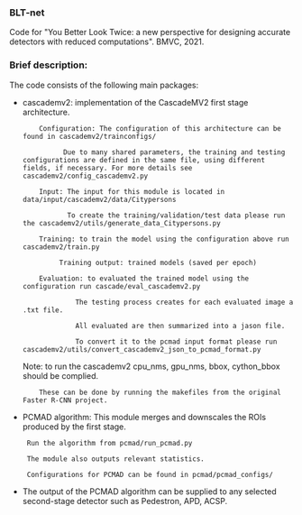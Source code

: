 ### BLT-net

Code for "You Better Look Twice: a new perspective for designing accurate detectors with reduced computations". BMVC, 2021.

### Brief description:
The code consists of the following main packages:
 - cascademv2: implementation of the CascadeMV2 first stage architecture.
  
           Configuration: The configuration of this architecture can be found in cascademv2/trainconfigs/
           
                 Due to many shared parameters, the training and testing configurations are defined in the same file, using different fields, if necessary. For more details see cascademv2/config_cascademv2.py
                 
           Input: The input for this module is located in data/input/cascademv2/data/Citypersons
           
                  To create the training/validation/test data please run the cascademv2/utils/generate_data_Citypersons.py
                  
           Training: to train the model using the configuration above run cascademv2/train.py
           
                Training output: trained models (saved per epoch)
                
           Evaluation: to evaluated the trained model using the configuration run cascade/eval_cascademv2.py
           
                    The testing process creates for each evaluated image a .txt file.
                    
                    All evaluated are then summarized into a jason file.
                    
                    To convert it to the pcmad input format please run cascademv2/utils/convert_cascademv2_json_to_pcmad_format.py  
                    

    Note: to run the cascademv2 cpu_nms, gpu_nms, bbox, cython_bbox should be complied.
    
           These can be done by running the makefiles from the original Faster R-CNN project.
 
 - PCMAD algorithm:
        This module merges and downscales the ROIs produced by the first stage.
        
        Run the algorithm from pcmad/run_pcmad.py
        
        The module also outputs relevant statistics.
        
        Configurations for PCMAD can be found in pcmad/pcmad_configs/                   
  
 - The output of the PCMAD algorithm can be supplied to any selected second-stage detector such as Pedestron, APD, ACSP.              
            






